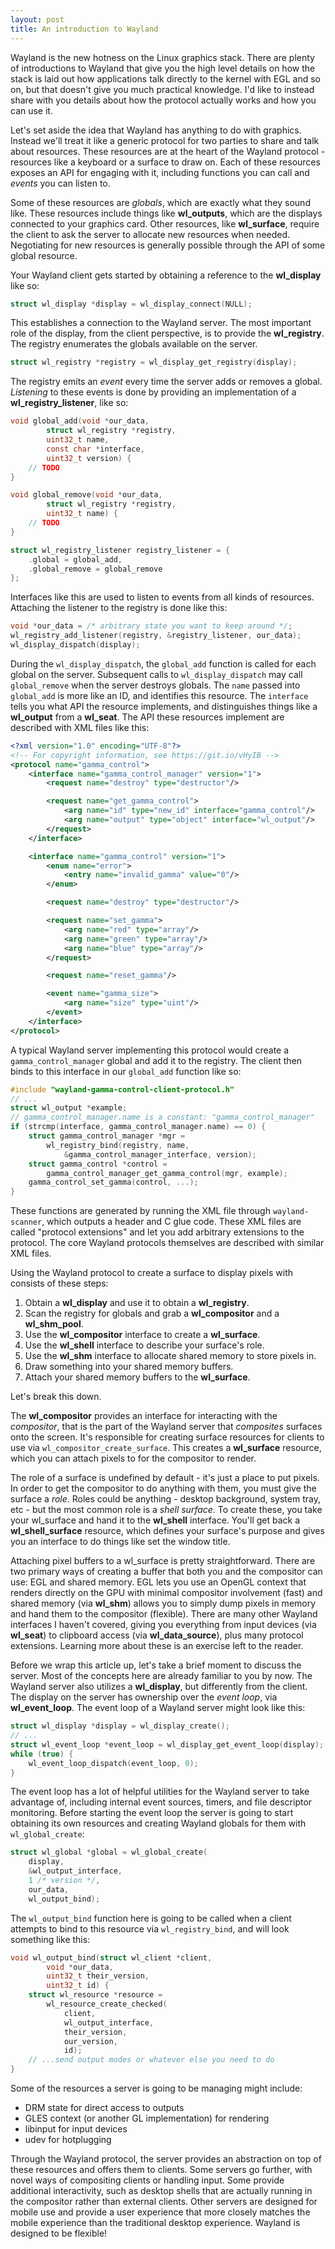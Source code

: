 ```yaml
---
layout: post
title: An introduction to Wayland
---
```


Wayland is the new hotness on the Linux graphics stack. There are plenty of
introductions to Wayland that give you the high level details on how the stack
is laid out how applications talk directly to the kernel with EGL and so on, but
that doesn't give you much practical knowledge. I'd like to instead share with
you details about how the protocol actually works and how you can use it.

Let's set aside the idea that Wayland has anything to do with graphics. Instead
we'll treat it like a generic protocol for two parties to share and talk about
resources. These resources are at the heart of the Wayland protocol - resources
like a keyboard or a surface to draw on. Each of these resources exposes an API
for engaging with it, including functions you can call and *events* you can
listen to.

Some of these resources are *globals*, which are exactly what they sound like.
These resources include things like **wl_outputs**, which are the displays
connected to your graphics card. Other resources, like **wl_surface**, require
the client to ask the server to allocate new resources when needed. Negotiating
for new resources is generally possible through the API of some global resource.

Your Wayland client gets started by obtaining a reference to the **wl_display**
like so:

```c
struct wl_display *display = wl_display_connect(NULL);
```

This establishes a connection to the Wayland server. The most important role of
the display, from the client perspective, is to provide the **wl_registry**.
The registry enumerates the globals available on the server.

```c
struct wl_registry *registry = wl_display_get_registry(display);
```

The registry emits an *event* every time the server adds or removes a global.
*Listening* to these events is done by providing an implementation of a
**wl_registry_listener**, like so:

```c
void global_add(void *our_data,
        struct wl_registry *registry,
        uint32_t name,
        const char *interface,
        uint32_t version) {
    // TODO
}

void global_remove(void *our_data,
        struct wl_registry *registry,
        uint32_t name) {
    // TODO
}

struct wl_registry_listener registry_listener = {
    .global = global_add,
    .global_remove = global_remove
};
```

Interfaces like this are used to listen to events from all kinds of resources.
Attaching the listener to the registry is done like this:

```c
void *our_data = /* arbitrary state you want to keep around */;
wl_registry_add_listener(registry, &registry_listener, our_data);
wl_display_dispatch(display);
```

During the `wl_display_dispatch`, the `global_add` function is called for each
global on the server. Subsequent calls to `wl_display_dispatch` may call
`global_remove` when the server destroys globals. The `name` passed into
`global_add` is more like an ID, and identifies this resource. The `interface`
tells you what API the resource implements, and distinguishes things like a
**wl_output** from a **wl_seat**. The API these resources implement are
described with XML files like this:

```xml
<?xml version="1.0" encoding="UTF-8"?>
<!-- For copyright information, see https://git.io/vHyIB -->
<protocol name="gamma_control">
    <interface name="gamma_control_manager" version="1">
        <request name="destroy" type="destructor"/>

        <request name="get_gamma_control">
            <arg name="id" type="new_id" interface="gamma_control"/>
            <arg name="output" type="object" interface="wl_output"/>
        </request>
    </interface>

    <interface name="gamma_control" version="1">
        <enum name="error">
            <entry name="invalid_gamma" value="0"/>
        </enum>

        <request name="destroy" type="destructor"/>

        <request name="set_gamma">
            <arg name="red" type="array"/>
            <arg name="green" type="array"/>
            <arg name="blue" type="array"/>
        </request>

        <request name="reset_gamma"/>

        <event name="gamma_size">
            <arg name="size" type="uint"/>
        </event>
    </interface>
</protocol>
```

A typical Wayland server implementing this protocol would create a
`gamma_control_manager` global and add it to the registry. The client then binds
to this interface in our `global_add` function like so:

```c
#include "wayland-gamma-control-client-protocol.h"
// ...
struct wl_output *example;
// gamma_control_manager.name is a constant: "gamma_control_manager"
if (strcmp(interface, gamma_control_manager.name) == 0) {
    struct gamma_control_manager *mgr =
        wl_registry_bind(registry, name,
            &gamma_control_manager_interface, version);
    struct gamma_control *control =
        gamma_control_manager_get_gamma_control(mgr, example);
    gamma_control_set_gamma(control, ...);
}
```

These functions are generated by running the XML file through `wayland-scanner`,
which outputs a header and C glue code. These XML files are called "protocol
extensions" and let you add arbitrary extensions to the protocol. The core
Wayland protocols themselves are described with similar XML files.

Using the Wayland protocol to create a surface to display pixels with consists
of these steps:

1. Obtain a **wl_display** and use it to obtain a **wl_registry**.
2. Scan the registry for globals and grab a **wl_compositor** and
   a **wl_shm_pool**.
3. Use the **wl_compositor** interface to create a **wl_surface**.
4. Use the **wl_shell** interface to describe your surface's role.
5. Use the **wl_shm** interface to allocate shared memory to store pixels in.
6. Draw something into your shared memory buffers.
7. Attach your shared memory buffers to the **wl_surface**.

Let's break this down.

The **wl_compositor** provides an interface for interacting with the
*compositor*, that is the part of the Wayland server that *composites* surfaces
onto the screen. It's responsible for creating surface resources for clients to
use via `wl_compositor_create_surface`. This creates a **wl_surface** resource,
which you can attach pixels to for the compositor to render.

The role of a surface is undefined by default - it's just a place to put pixels.
In order to get the compositor to do anything with them, you must give the
surface a *role*. Roles could be anything - desktop background, system tray, etc -
but the most common role is a *shell surface*. To create these, you take your
wl_surface and hand it to the **wl_shell** interface. You'll get back a
**wl_shell_surface** resource, which defines your surface's purpose and gives
you an interface to do things like set the window title.

Attaching pixel buffers to a wl_surface is pretty straightforward. There are two
primary ways of creating a buffer that both you and the compositor can use: EGL
and shared memory. EGL lets you use an OpenGL context that renders directly on
the GPU with minimal compositor involvement (fast) and shared memory (via
**wl_shm**) allows you to simply dump pixels in memory and hand them to the
compositor (flexible). There are many other Wayland interfaces I haven't
covered, giving you everything from input devices (via **wl_seat**) to clipboard
access (via **wl_data_source**), plus many protocol extensions. Learning more
about these is an exercise left to the reader.

Before we wrap this article up, let's take a brief moment to discuss the server.
Most of the concepts here are already familiar to you by now. The Wayland server
also utilizes a **wl_display**, but differently from the client. The display on
the server has ownership over the *event loop*, via **wl_event_loop**. The event
loop of a Wayland server might look like this:

```c
struct wl_display *display = wl_display_create();
// ...
struct wl_event_loop *event_loop = wl_display_get_event_loop(display);
while (true) {
    wl_event_loop_dispatch(event_loop, 0);
}
```

The event loop has a lot of helpful utilities for the Wayland server to take
advantage of, including internal event sources, timers, and file descriptor
monitoring. Before starting the event loop the server is going to start
obtaining its own resources and creating Wayland globals for them with
`wl_global_create`:

```c
struct wl_global *global = wl_global_create(
    display,
    &wl_output_interface,
    1 /* version */,
    our_data,
    wl_output_bind);
```

The `wl_output_bind` function here is going to be called when a client attempts
to bind to this resource via `wl_registry_bind`, and will look something like
this:

```c
void wl_output_bind(struct wl_client *client,
        void *our_data,
        uint32_t their_version,
        uint32_t id) {
    struct wl_resource *resource =
        wl_resource_create_checked(
            client,
            wl_output_interface,
            their_version,
            our_version,
            id);
    // ...send output modes or whatever else you need to do
}
```

Some of the resources a server is going to be managing might include:

- DRM state for direct access to outputs
- GLES context (or another GL implementation) for rendering
- libinput for input devices
- udev for hotplugging

Through the Wayland protocol, the server provides an abstraction on top of these
resources and offers them to clients. Some servers go further, with novel ways
of compositing clients or handling input. Some provide additional interactivity,
such as desktop shells that are actually running in the compositor rather than
external clients. Other servers are designed for mobile use and provide a user
experience that more closely matches the mobile experience than the traditional
desktop experience. Wayland is designed to be flexible!
